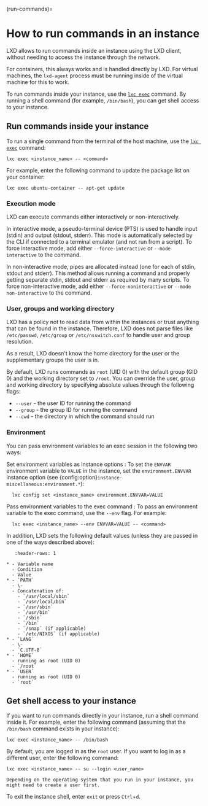 (run-commands)=
# How to run commands in an instance

LXD allows to run commands inside an instance using the LXD client, without needing to access the instance through the network.

For containers, this always works and is handled directly by LXD.
For virtual machines, the `lxd-agent` process must be running inside of the virtual machine for this to work.

To run commands inside your instance, use the [`lxc exec`](lxc_exec.md) command.
By running a shell command (for example, `/bin/bash`), you can get shell access to your instance.

## Run commands inside your instance

To run a single command from the terminal of the host machine, use the [`lxc exec`](lxc_exec.md) command:

    lxc exec <instance_name> -- <command>

For example, enter the following command to update the package list on your container:

    lxc exec ubuntu-container -- apt-get update

### Execution mode

LXD can execute commands either interactively or non-interactively.

In interactive mode, a pseudo-terminal device (PTS) is used to handle input (stdin) and output (stdout, stderr).
This mode is automatically selected by the CLI if connected to a terminal emulator (and not run from a script).
To force interactive mode, add either `--force-interactive` or `--mode interactive` to the command.

In non-interactive mode, pipes are allocated instead (one for each of stdin, stdout and stderr).
This method allows running a command and properly getting separate stdin, stdout and stderr as required by many scripts.
To force non-interactive mode, add either `--force-noninteractive` or `--mode non-interactive` to the command.

### User, groups and working directory

LXD has a policy not to read data from within the instances or trust anything that can be found in the instance.
Therefore, LXD does not parse files like `/etc/passwd`, `/etc/group` or `/etc/nsswitch.conf` to handle user and group resolution.

As a result, LXD doesn't know the home directory for the user or the supplementary groups the user is in.

By default, LXD runs commands as `root` (UID 0) with the default group (GID 0) and the working directory set to `/root`.
You can override the user, group and working directory by specifying absolute values through the following flags:

- `--user` - the user ID for running the command
- `--group` - the group ID for running the command
- `--cwd` - the directory in which the command should run

### Environment

You can pass environment variables to an exec session in the following two ways:

Set environment variables as instance options
: To set the `ENVVAR` environment variable to `VALUE` in the instance, set the `environment.ENVVAR` instance option (see {config:option}`instance-miscellaneous:environment.*`):

      lxc config set <instance_name> environment.ENVVAR=VALUE

Pass environment variables to the exec command
: To pass an environment variable to the exec command, use the `--env` flag.
  For example:

      lxc exec <instance_name> --env ENVVAR=VALUE -- <command>

In addition, LXD sets the following default values (unless they are passed in one of the ways described above):

```{list-table}
   :header-rows: 1

* - Variable name
  - Condition
  - Value
* - `PATH`
  - \-
  - Concatenation of:
    - `/usr/local/sbin`
    - `/usr/local/bin`
    - `/usr/sbin`
    - `/usr/bin`
    - `/sbin`
    - `/bin`
    - `/snap` (if applicable)
    - `/etc/NIXOS` (if applicable)
* - `LANG`
  - \-
  - `C.UTF-8`
* - `HOME`
  - running as root (UID 0)
  - `/root`
* - `USER`
  - running as root (UID 0)
  - `root`
```

## Get shell access to your instance

If you want to run commands directly in your instance, run a shell command inside it.
For example, enter the following command (assuming that the `/bin/bash` command exists in your instance):

    lxc exec <instance_name> -- /bin/bash

By default, you are logged in as the `root` user.
If you want to log in as a different user, enter the following command:

    lxc exec <instance_name> -- su --login <user_name>

```{note}
Depending on the operating system that you run in your instance, you might need to create a user first.
```

To exit the instance shell, enter `exit` or press `Ctrl`+`d`.
